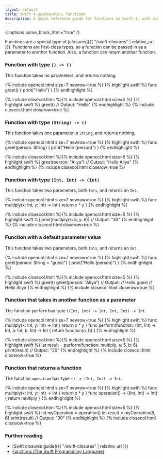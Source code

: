 ```yaml
---
layout: default
title: Swift 4 guide&colon; functions
description: A quick reference guide for functions in Swift 4, with simple examples and functional examples.
---
```

{::options parse_block_html="true" /}

Functions are a special type of [closures]({{ "/swift-closures" | relative_url }}). Functions are first-class types, so a function can be passed in as a parameter to another function. Also, a function can return another function.

### Function with type `() -> ()`

This function takes no parameters, and returns nothing.

{% include opencol.html size=7 newrow=true %}
{% highlight swift %}
func greet() {
  print("Hello")
}
{% endhighlight %}

{% include closecol.html %}{% include opencol.html size=5 %}
{% highlight swift %}
greet()
// Output: "Hello"
{% endhighlight %}
{% include closecol.html closerow=true %}

### Function with type `(String) -> ()`

This function takes one parameter, a `String`, and returns nothing.

{% include opencol.html size=7 newrow=true %}
{% highlight swift %}
func greet(person: String) {
  print("Hello \(person)")
}
{% endhighlight %}

{% include closecol.html %}{% include opencol.html size=5 %}
{% highlight swift %}
greet(person: "Aliya")
// Output: "Hello Aliya"
{% endhighlight %}
{% include closecol.html closerow=true %}

### Function with type `(Int, Int) -> (Int)`

This function takes two parameters, both `Ints`, and returns an `Int`.

{% include opencol.html size=7 newrow=true %}
{% highlight swift %}
func multiply(x: Int, y: Int) -> Int {
  return x * y
}
{% endhighlight %}

{% include closecol.html %}{% include opencol.html size=5 %}
{% highlight swift %}
print(multiply(x: 5, y: 6))
// Output: "30"
{% endhighlight %}
{% include closecol.html closerow=true %}

### Function with a default parameter value

This function takes two parameters, both `Ints`, and returns an `Int`.

{% include opencol.html size=7 newrow=true %}
{% highlight swift %}
func greet(person: String = "guest") {
  print("Hello \(person)")
}
{% endhighlight %}

{% include closecol.html %}{% include opencol.html size=5 %}
{% highlight swift %}
greet()
greet(person: "Aliya")
// Output:
// Hello guest
// Hello Aliya
{% endhighlight %}
{% include closecol.html closerow=true %}

### Function that takes in another function as a parameter

The function `perform` has type `((Int, Int) -> Int, Int, Int) -> Int`.

{% include opencol.html size=7 newrow=true %}
{% highlight swift %}
func multiply(x: Int, y: Int) -> Int {
  return x * y
}
func perform(function: (Int, Int) -> Int, 
             a: Int, 
             b: Int) -> Int {
  return function(a, b)
}
{% endhighlight %}

{% include closecol.html %}{% include opencol.html size=5 %}
{% highlight swift %}
let result = perform(function: multiply, a: 5, b: 6)
print(result)
// Output: "30"
{% endhighlight %}
{% include closecol.html closerow=true %}

### Function that returns a function

The function `operation` has type `() -> (Int, Int) -> Int`.

{% include opencol.html size=7 newrow=true %}
{% highlight swift %}
func multiply(x: Int, y: Int) -> Int {
  return x * y
}
func operation() -> ((Int, Int) -> Int) {
  return multiply
}
{% endhighlight %}

{% include closecol.html %}{% include opencol.html size=5 %}
{% highlight swift %}
let myOperation = operation()
let result = myOperation(5, 6)
print(result)
// Output: "30"
{% endhighlight %}
{% include closecol.html closerow=true %}

### Further reading

* [Swift closures guide]({{ "/swift-closures" | relative_url }})
* [Functions (The Swift Programming Language)](https://developer.apple.com/library/content/documentation/Swift/Conceptual/Swift_Programming_Language/Functions.html)

